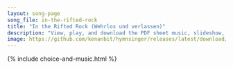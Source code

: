 ```yaml
---
layout: song-page
song_file: in-the-rifted-rock
title: "In the Rifted Rock (Wehrlos und verlassen)"
description: "View, play, and download the PDF sheet music, slideshow, and audio. Lyrics: In the rifted Rock I'm resting, safely sheltered, I abide. There no foes nor storms assail me, while within the cleft I hide.    Now I'm resting, swee... english german christian 4part chords"
image: https://github.com/kenanbit/hymnsinger/releases/latest/download/in-the-rifted-rock-trad.png
---
```


{% include choice-and-music.html %}